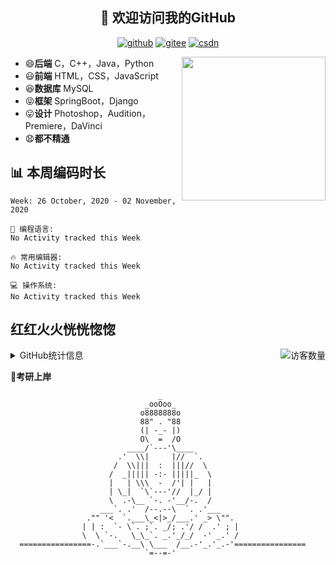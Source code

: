 <h2 align="center">👋 欢迎访问我的GitHub</h2>
<p align="center">
  <a href="https://github.com/eternidad33"><img src="https://img.shields.io/badge/GitHub-24292e" alt="github"></a>
  <a href="https://gitee.com/eternidad33"><img src="https://img.shields.io/badge/Gitee-fe7300" alt="gitee"></a>
  <a href="https://blog.csdn.net/qq_42907802"><img src="https://img.shields.io/badge/CSDN-cf000e" alt="csdn"></a>
</p>

<img align='right' src="https://cdn.jsdelivr.net/gh/eternidad33/picbed/img/883711.jpg" width="230">

- 😄**后端** C，C++，Java，Python
- 😃**前端** HTML，CSS，JavaScript
- 😆**数据库** MySQL
- 😝**框架** SpringBoot，Django
- 😛**设计** Photoshop，Audition，Premiere，DaVinci
- 😧**都不精通**

## 📊 本周编码时长

<!--START_SECTION:waka-->
```text
Week: 26 October, 2020 - 02 November, 2020

💬 编程语言: 
No Activity tracked this Week

🔥 常用编辑器: 
No Activity tracked this Week

💻 操作系统: 
No Activity tracked this Week

```


<!--END_SECTION:waka-->



## 红红火火恍恍惚惚

<img align='right' src="https://profile-counter.glitch.me/eternidad33/count.svg" alt="访客数量"/>

<details>
<summary>GitHub统计信息</summary>

<br/>

> 动态太少，不好意思展示
> 
> 下面的GitHub统计信息是来自于[github-readme-stats](https://github.com/anuraghazra/github-readme-stats)项目，里边有[中文文档](https://github.com/anuraghazra/github-readme-stats/blob/master/readme_cn.md)

<a href="https://github.com/eternidad33/eternidad33">
  <img align="center" src="https://github-readme-stats.anuraghazra1.vercel.app/api?username=eternidad33&show_icons=true" />
</a>
<br/>

---

*近期更新的仓库*

<a href="https://github.com/eternidad33/eternidad33">
  <img align="center" src="https://github-readme-stats.anuraghazra1.vercel.app/api/pin/?username=eternidad33&repo=eternidad33" />
</a>    
<a href="https://gitee.com/eternidad33/leetcode">
  <img align="center" src="https://github-readme-stats.anuraghazra1.vercel.app/api/pin/?username=eternidad33&repo=leetcode" />
</a>

<br/>

<br/>

[![eternidad33's contribution graph as a Game of Life](https://github4life.herokuapp.com/eternidad33.gif)](https://github4life.herokuapp.com/eternidad33)

</details>

**🙏考研上岸**

```
                                 _                                  
                              _ooOoo_                               
                             o8888888o                              
                             88" . "88                              
                             (| -_- |)                              
                             O\  =  /O                              
                          ____/`---'\____                           
                        .'  \\|     |//  `.                         
                       /  \\|||  :  |||//  \                        
                      /  _||||| -:- |||||_  \                       
                      |   | \\\  -  /'| |   |                       
                      | \_|  `\`---'//  |_/ |                       
                      \  .-\__ `-. -'__/-.  /                       
                    ___`. .'  /--.--\  `. .'___                     
                 ."" '<  `.___\_<|>_/___.' _> \"".                  
                | | :  `- \`. ;`. _/; .'/ /  .' ; |           
                \  \ `-.   \_\_`. _.'_/_/  -' _.' /                 
  ================-.`___`-.__\ \___  /__.-'_.'_.-'================  
                              `=--=-'                            
```
